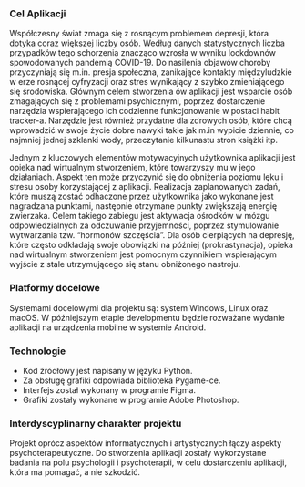 ### Cel Aplikacji

Współczesny świat zmaga się z rosnącym problemem depresji, która dotyka coraz większej liczby osób. Według danych statystycznych liczba przypadków tego schorzenia znacząco wzrosła w wyniku lockdownów spowodowanych pandemią COVID-19. Do nasilenia objawów choroby przyczyniają się m.in. presja społeczna, zanikające kontakty międzyludzkie w erze rosnącej cyfryzacji oraz stres wynikający z szybko zmieniającego się środowiska. Głównym celem stworzenia ów aplikacji jest wsparcie osób zmagających się z problemami psychicznymi, poprzez dostarczenie narzędzia wspierającego ich codzienne funkcjonowanie w postaci habit tracker-a. Narzędzie jest również przydatne dla zdrowych osób, które chcą wprowadzić w swoje życie dobre nawyki takie jak m.in wypicie dziennie, co najmniej jednej szklanki wody, przeczytanie kilkunastu stron książki itp. 

Jednym z kluczowych elementów motywacyjnych użytkownika aplikacji jest opieka nad wirtualnym stworzeniem, które towarzyszy mu w jego działaniach. Aspekt ten może przyczynić się do obniżenia poziomu lęku i stresu osoby korzystającej z aplikacji. Realizacja zaplanowanych zadań, które muszą zostać odhaczone przez użytkownika jako wykonane jest nagradzana punktami, następnie otrzymane punkty zwiększają energię zwierzaka. Celem takiego zabiegu jest aktywacja ośrodków w mózgu odpowiedzialnych za odczuwanie przyjemności, poprzez stymulowanie wytwarzania tzw. “hormonów szczęścia”. Dla osób cierpiących na depresję, które często odkładają swoje obowiązki na później (prokrastynacja), opieka nad wirtualnym stworzeniem jest pomocnym czynnikiem wspierającym wyjście z stale utrzymującego się stanu obniżonego nastroju.

### Platformy docelowe

Systemami docelowymi dla projektu są: system Windows, Linux oraz macOS. W późniejszym etapie developmentu będzie rozważane wydanie aplikacji na urządzenia mobilne w systemie Android. 

### Technologie
- Kod źródłowy jest napisany w języku Python.
- Za obsługę grafiki odpowiada biblioteka Pygame-ce.
- Interfejs został wykonany w programie Figma.
- Grafiki zostały wykonane w programie Adobe Photoshop.

### Interdyscyplinarny charakter projektu

Projekt oprócz aspektów informatycznych i artystycznych łączy aspekty psychoterapeutyczne. Do stworzenia aplikacji zostały wykorzystane badania na polu psychologii i psychoterapii, w celu dostarczeniu aplikacji, która ma pomagać, a nie szkodzić.
